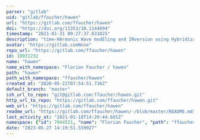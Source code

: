 ```yaml
---
parser: "gitlab"
uid: "gitlab/ffaucher/hawen"
url: "https://gitlab.com/ffaucher/hawen"
doi: "https://doi.org/11353/10.1144094"
timestamp: "2021-01-31 00:27:37.831025"
description: "time-HArmonic Wave modEling and INversion using Hybridizable Discontinuous Galerkin Discretization (hawen). The code is written in Fortran90, for forward and inverse time-harmonic wave problems. It uses mpi and openmp parallelism."
avatar: "https://gitlab.comNone"
repo_url: "https://gitlab.com/ffaucher/hawen"
id: 18931232
name: "hawen"
name_with_namespace: "Florian Faucher / hawen"
path: "hawen"
path_with_namespace: "ffaucher/hawen"
created_at: "2020-05-22T07:54:51.736Z"
default_branch: "master"
ssh_url_to_repo: "git@gitlab.com:ffaucher/hawen.git"
http_url_to_repo: "https://gitlab.com/ffaucher/hawen.git"
web_url: "https://gitlab.com/ffaucher/hawen"
readme_url: "https://gitlab.com/ffaucher/hawen/-/blob/master/README.md"
last_activity_at: "2021-01-18T14:20:44.601Z"
namespace: {"id": 7994521, "name": "Florian Faucher", "path": "ffaucher", "kind": "user", "full_path": "ffaucher", "parent_id": null, "avatar_url": "https://secure.gravatar.com/avatar/cc12c145dbaa8c395154d4e24bab31ce?s=80&d=identicon", "web_url": "https://gitlab.com/ffaucher"}
date: "2023-05-27 14:19:51.559927"
---
```

